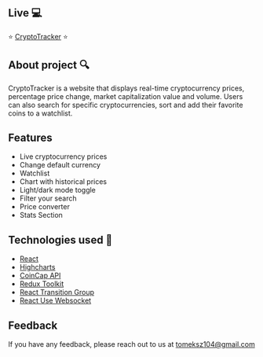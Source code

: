 ## Live 💻

⭐ [CryptoTracker](#) ⭐

## About project 🔍

CryptoTracker is a website that displays real-time cryptocurrency prices, percentage price change, market capitalization value and volume. Users can also search for specific cryptocurrencies, sort and add their favorite coins to a watchlist.

## Features

- Live cryptocurrency prices
- Change default currency
- Watchlist
- Chart with historical prices
- Light/dark mode toggle
- Filter your search
- Price converter
- Stats Section

## Technologies used 💎

- [React](https://react.dev/)
- [Highcharts](https://www.highcharts.com/)
- [CoinCap API](https://docs.coincap.io/)
- [Redux Toolkit](https://redux-toolkit.js.org/)
- [React Transition Group](https://github.com/reactjs/react-transition-group)
- [React Use Websocket](https://github.com/robtaussig/react-use-websocket)

## Feedback

If you have any feedback, please reach out to us at tomeksz104@gmail.com
